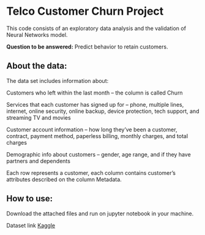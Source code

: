 # Telco Customer Churn Project

This code consists of an exploratory data analysis and the validation of Neural Networks model.

**Question to be answered:** Predict behavior to retain customers.

## About the data:

The data set includes information about:

Customers who left within the last month – the column is called Churn

Services that each customer has signed up for – phone, multiple lines, internet, online security, online backup, device protection, tech support, and streaming TV and movies

Customer account information – how long they’ve been a customer, contract, payment method, paperless billing, monthly charges, and total charges

Demographic info about customers – gender, age range, and if they have partners and dependents

Each row represents a customer, each column contains customer’s attributes described on the column Metadata.

## How to use:

Download the attached files and run on jupyter notebook in your machine.

Dataset link [Kaggle](https://www.kaggle.com/blastchar/telco-customer-churn)
